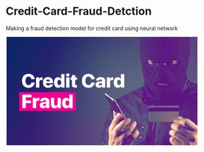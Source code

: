 # Credit-Card-Fraud-Detction
Making a fraud detection model for credit card using neural network 

<p align = 'center'>
<img src = 'https://github.com/Samuel-the-crack/Credit-Card-Fraud-Detction/blob/main/Picture/1200x680px-getid-26.png' width = '500'> 

